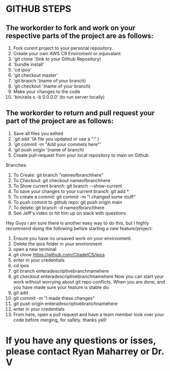 # GITHUB STEPS


## The workorder to fork and work on your respective parts of the project are as follows:


1. Fork curent project to your personal repository.
2. Create your own AWS C9 Enviroment or equivalant
3. 'git clone '(link to your Github Repository)
4. 'bundle install'
5.  'cd ipos'
6. 'git checkout master'
7. 'git branch '(name of your branch)
8. 'git checkout '(name of your branch)
9. Make your changes to the code
10. 'bin/rails s -b 0.0.0.0' (to run server locally)


## The workorder to return and pull request your part of the project are as follows:

1. Save all files you edited
2. 'git add '(A file you updated or use a "." )
3. 'git commit -m "Add your commets here"'
4. 'git push origin '(name of branch)
5. Create pull-request from your local repository to main on Github


Branches:
1. To Create: git branch "nameofbranchhere"
2. To Checkout: git checkout nameofbranchhere
3. To Show current branch: git branch --show-current
4. To save your changes to your current branch: git add *
5. To create a commit: git commit -m "i changed some stuff"
6. To push commit to github repo: git push origin main 
8. To delete: git branch -d nameofbranchhere
9. See Jeff's video or hit him up on slack with questions

Hey Guys i am sure there is another easy way to do this, but I highly recommend doing the following before starting a new feature/project:

1. Ensure you have no unsaved work on your environment.
2. Delete the ipos folder in your environment
3. open a new terminal
4. git clone https://github.com/CitadelCS/ipos
5. enter in your credentials
6. cd ipos
7. git branch enteradescriptivebranchnamehere
8. git checkout enteradescriptivebranchnamehere
Now you can start your work without worrying about git repo conflicts. When you are done, and you have made sure your feature is stable do:
1. git add .
2. git commit -m "I made these changes"
3. git push origin enteradescriptivebranchnamehere
4. enter in your credentials
5. From here, open a pull request and have a team member look over your code before merging, for safety.
thanks yall!

# If you have any questions or isses, please contact Ryan Maharrey or Dr. V
